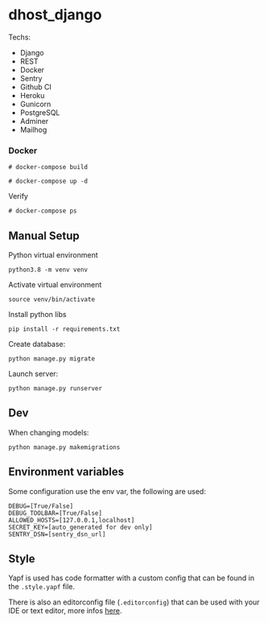 # dhost_django

Techs:
- Django
- REST
- Docker
- Sentry
- Github CI
- Heroku
- Gunicorn
- PostgreSQL
- Adminer
- Mailhog

### Docker

```
# docker-compose build
```

```
# docker-compose up -d
```

Verify
```
# docker-compose ps
```

## Manual Setup

Python virtual environment
```
python3.8 -m venv venv
```

Activate virtual environment
```
source venv/bin/activate
```

Install python libs
```
pip install -r requirements.txt
```

Create database:
```
python manage.py migrate
```

Launch server:
```
python manage.py runserver
```

## Dev

When changing models:
```
python manage.py makemigrations
```

## Environment variables

Some configuration use the env var, the following are used:
```
DEBUG=[True/False]
DEBUG_TOOLBAR=[True/False]
ALLOWED_HOSTS=[127.0.0.1,localhost]
SECRET_KEY=[auto_generated for dev only]
SENTRY_DSN=[sentry_dsn_url]
```

## Style

Yapf is used has code formatter with a custom config that can be found in the `.style.yapf` file.

There is also an editorconfig file (`.editorconfig`) that can be used with your IDE or text editor, more infos [here](https://editorconfig.org/).

